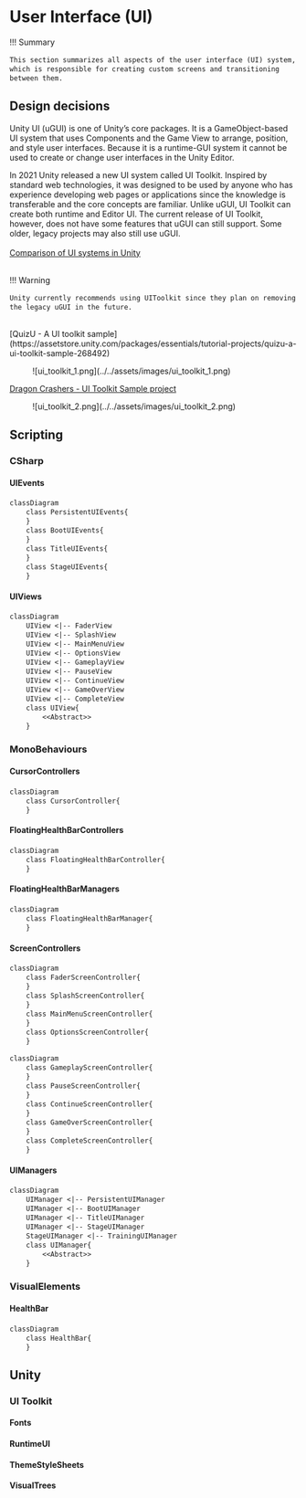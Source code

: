 # User Interface (UI)

!!! Summary

    This section summarizes all aspects of the user interface (UI) system, which is responsible for creating custom screens and transitioning between them.

## Design decisions

Unity UI (uGUI) is one of Unity’s core packages. It is a GameObject-based UI system that uses Components and the Game View to arrange, position, and style user interfaces. Because it is a runtime-GUI system it cannot be used to create or change user interfaces in the Unity Editor.

In 2021 Unity released a new UI system called UI Toolkit. Inspired by standard web technologies, it was designed to be used by anyone who has experience developing web pages or applications since the knowledge is transferable and the core concepts are familiar. Unlike uGUI, UI Toolkit can create both runtime and Editor UI. The current release of UI Toolkit, however, does not have some features that uGUI can still support. Some older, legacy projects may also still use uGUI.<br>
<br>
[Comparison of UI systems in Unity](https://docs.unity3d.com/Manual/UI-system-compare.html)<br>
<br>

!!! Warning

    Unity currently recommends using UIToolkit since they plan on removing the legacy uGUI in the future.
<br>
[QuizU - A UI toolkit sample](https://assetstore.unity.com/packages/essentials/tutorial-projects/quizu-a-ui-toolkit-sample-268492)

<figure markdown="span">
    ![ui_toolkit_1.png](../../assets/images/ui_toolkit_1.png)
</figure>

[Dragon Crashers - UI Toolkit Sample project](https://assetstore.unity.com/packages/essentials/tutorial-projects/dragon-crashers-ui-toolkit-sample-project-231178)

<figure markdown="span">
    ![ui_toolkit_2.png](../../assets/images/ui_toolkit_2.png)
</figure>

## Scripting

### CSharp

#### UIEvents

``` mermaid
classDiagram
    class PersistentUIEvents{
    }
    class BootUIEvents{
    }
    class TitleUIEvents{
    }
    class StageUIEvents{
    }
```

#### UIViews

``` mermaid
classDiagram
    UIView <|-- FaderView
    UIView <|-- SplashView
    UIView <|-- MainMenuView
    UIView <|-- OptionsView
    UIView <|-- GameplayView
    UIView <|-- PauseView
    UIView <|-- ContinueView
    UIView <|-- GameOverView
    UIView <|-- CompleteView
    class UIView{
        <<Abstract>>
    }
```

### MonoBehaviours

#### CursorControllers

``` mermaid
classDiagram
    class CursorController{
    }
```

#### FloatingHealthBarControllers

``` mermaid
classDiagram
    class FloatingHealthBarController{
    }
```

#### FloatingHealthBarManagers

``` mermaid
classDiagram
    class FloatingHealthBarManager{
    }
```

#### ScreenControllers

``` mermaid
classDiagram
    class FaderScreenController{
    }
    class SplashScreenController{
    }
    class MainMenuScreenController{
    }
    class OptionsScreenController{
    }
```
``` mermaid
classDiagram
    class GameplayScreenController{
    }
    class PauseScreenController{
    }
    class ContinueScreenController{
    }
    class GameOverScreenController{
    }
    class CompleteScreenController{
    }
```

#### UIManagers

``` mermaid
classDiagram
    UIManager <|-- PersistentUIManager
    UIManager <|-- BootUIManager
    UIManager <|-- TitleUIManager
    UIManager <|-- StageUIManager
    StageUIManager <|-- TrainingUIManager
    class UIManager{
        <<Abstract>>
    }
```

### VisualElements

#### HealthBar

``` mermaid
classDiagram
    class HealthBar{
    }
```

## Unity

### UI Toolkit

#### Fonts

#### RuntimeUI

#### ThemeStyleSheets

#### VisualTrees